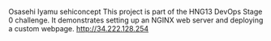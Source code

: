 Osasehi Iyamu
sehiconcept
This project is part of the HNG13 DevOps Stage 0 challenge. It demonstrates setting up an NGINX web server and deploying a custom webpage.
http://34.222.128.254
